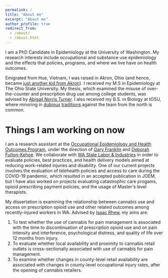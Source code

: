 ```yaml
---
permalink: /
title: "About me"
excerpt: "About me"
author_profile: true
redirect_from: 
  - /about/
  - /about.html
---
```


I am a PhD Candidate in Epidemiology at the University of Washington. My research interests include occupational and substance use epidemiology and the effects that policies, programs, and where we live have on health outcomes. 

Emigrated from Hue, Vietnam, I was raised in Akron, Ohio (and hence, became [just another kid from Akron](https://www.cleveland.com/cavs/2016/06/lebron_james_im_just_a_kid_fro.html)). I received my M.S in Epidemiology at The Ohio State University. My thesis, which examined the misuse of over-the-counter and prescription drug use among college students, was advised by [Abigail Norris Turner](https://medicine.osu.edu/find-faculty/clinical/internal-medicine/abigail-norris-turner-phd). I also received my B.S. in Biology at tOSU, where minoring in [dubious](https://bleacherreport.com/articles/1882751-the-craziest-tradition-in-college-football-is-osus-mirror-lake-jump) [traditions](https://bleacherreport.com/crossing-out-ms-traditionagainist) against the team from the north is common. 

Things I am working on now
======
I am a research assistant at the [Occupational Epidemiology and Health Outcomes Program](https://deohs.washington.edu/occepi/occupational-epidemiology-and-health-outcomes-program), under the direction of [Gary Franklin](https://deohs.washington.edu/faculty/gary-m-franklin) and [Deborah Fulton-Kehoe](http://depts.washington.edu/hservphd/articles/1732). We collaborate with [WA State Labor & Industries](https://www.lni.wa.gov/) in order to evaluate policies, best practices, and health delivery models aimed at reducing work-related injuries and disability. One of our current projects involves the evaluation of telehealth policies and access to care during the COVID-19 pandemic, which resulted in an accepted publication in JOEM, but I have also worked on projects evaluating catastrophic care progams, opioid prescribing payment policies, and the usage of Master's level therapists. 

My dissertation is examining the relationship between cannabis use and access on prescription opioid use and other related outcomes among recently-injured workers in WA. Advised by [Isaac Rhew](https://epi.washington.edu/faculty/rhew-isaac/), my aims are: 
1. To test whether the use of cannabis for pain management is associated with the time to discontinuation of prescription opioid use and on pain intensity and interference, psychological distress, and quality of life over 12 months from injury. 
2. To evaluate whether local availability and proximity to cannabis retail outlets is cross-sectionally associated with use of cannabis for pain management.
3. To examine whether changes in county-level retail availability are associated with changes in county-level occupational injury rates, after the opening of cannabis retailers.
